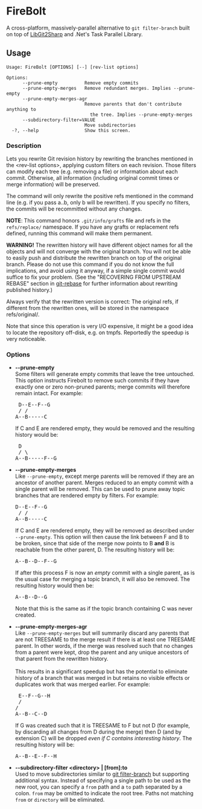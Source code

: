 # FireBolt

A cross-platform, massively-parallel alternative to `git filter-branch` built on top of [LibGit2Sharp](https://github.com/libgit2/libgit2sharp) and .Net's Task Parallel Library.

## Usage
```
Usage: FireBolt [OPTIONS] [--] [rev-list options]

Options:
      --prune-empty          Remove empty commits
      --prune-empty-merges   Remove redundant merges. Implies --prune-empty
      --prune-empty-merges-agr
                             Remove parents that don't contribute anything to
                               the tree. Implies --prune-empty-merges
      --subdirectory-filter=VALUE
                             Move subdirectories
  -?, --help                 Show this screen.
```

### Description

Lets you rewrite Git revision history by rewriting the branches mentioned in the &lt;rev-list options&gt;, applying custom filters on each revision. Those filters can modify each tree (e.g. removing a file) or information about each commit. Otherwise, all information (including original commit times or merge information) will be preserved.

The command will only rewrite the positive refs mentioned in the command line (e.g. if you pass a..b, only b will be rewritten). If you specify no filters, the commits will be recommitted without any changes.

**NOTE**: This command honors `.git/info/grafts` file and refs in the `refs/replace/` namespace. If you have any grafts or replacement refs defined, running this command will make them permanent.

**WARNING!** The rewritten history will have different object names for all the objects and will not converge with the original branch. You will not be able to easily push and distribute the rewritten branch on top of the original branch. Please do not use this command if you do not know the full implications, and avoid using it anyway, if a simple single commit would suffice to fix your problem. (See the "RECOVERING FROM UPSTREAM REBASE" section in [git-rebase](https://git-scm.com/docs/git-rebase) for further information about rewriting published history.)

Always verify that the rewritten version is correct: The original refs, if different from the rewritten ones, will be stored in the namespace refs/original/.

Note that since this operation is very I/O expensive, it might be a good idea to locate the repository off-disk, e.g. on tmpfs. Reportedly the speedup is very noticeable.

### Options

 - **--prune-empty**<br>Some filters will generate empty commits that leave the tree untouched. This option instructs Firebolt to remove such commits if they have exactly one or zero non-pruned parents; merge commits will therefore remain intact.  For example:<br><pre>      D--E--F--G<br>    /     /<br>A--B-----C</pre> If C and E are rendered empty, they would be removed and the resulting history would be:<br><pre>      D<br>    /   \\<br>A--B-----F--G</pre>

 - **--prune-empty-merges**<br>Like `--prune-empty`, except merge parents will be removed if they are an ancestor of another parent. Merges reduced to an empty commit with a single parent will be removed. This can be used to prune away topic branches that are rendered empty by filters. For example:<br><pre>      D--E--F--G<br>    /     /<br>A--B-----C</pre>If C and E are rendered empty, they will be removed as described under `--prune-empty`. This option will then cause the link between F and B to be broken, since that side of the merge now points to B **and** B is reachable from the other parent, D. The resulting history will be:<br><pre>A--B--D--F--G</pre>If after this process F is now an *empty* commit with a single parent, as is the usual case for merging a topic branch, it will also be removed. The resulting history would then be:<br><pre>A--B--D--G</pre>Note that this is the same as if the topic branch containing C was never created.

 - **--prune-empty-merges-agr**<br>Like `--prune-empty-merges` but will summarily discard any parents that are not TREESAME to the merge result if there is at least one TREESAME parent. In other words, if the merge was resolved such that no changes from a parent were kept, drop the parent and any unique ancestors of that parent from the rewritten history.<br><br>This results in a significant speedup but has the potential to eliminate history of a branch that was merged in but retains no visible effects or duplicates work that was merged earlier. For example:<br><pre>      E--F--G--H<br>    /     /<br>A--B--C--D</pre>If G was created such that it is TREESAME to F but not D (for example, by discarding all changes from D during the merge) then D (and by extension C) will be dropped *even if C contains interesting history*. The resulting history will be:<br><pre>A--B--E--F--H</pre>

 - **--subdirectory-filter &lt;directory&gt; | [from]:to**<br>Used to move subdirectories similar to [git filter-branch](https://git-scm.com/docs/git-filter-branch#git-filter-branch---subdirectory-filterltdirectorygt) but supporting additional syntax. Instead of specifying a single path to be used as the new root, you can specify a `from` path and a `to` path separated by a colon. `from` may be omitted to indicate the root tree. Paths not matching `from` or `directory` will be eliminated.
